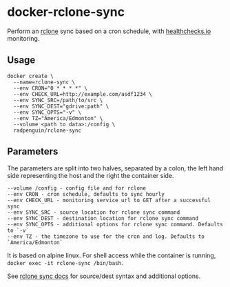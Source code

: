 # docker-rclone-sync

Perform an [rclone](http://rclone.org) sync based on a cron schedule, with [healthchecks.io](https://healthchecks.io) monitoring.

## Usage
```
docker create \
  --name=rclone-sync \
  --env CRON="0 * * * *" \  
  --env CHECK_URL=http://example.com/asdf1234 \
  --env SYNC_SRC=/path/to/src \
  --env SYNC_DEST="gdrive:path" \
  --env SYNC_OPTS="-v" \
  --env TZ="America/Edmonton" \
  --volume <path to data>:/config \
  radpenguin/rclone-sync
```

## Parameters
The parameters are split into two halves, separated by a colon, the left hand side representing the host and the right the container side. 
```
--volume /config - config file and for rclone
--env CRON - cron schedule, defaults to sync hourly
--env CHECK_URL - monitoring service url to GET after a successful sync
--env SYNC_SRC - source location for rclone sync command
--env SYNC_DEST - destination location for rclone sync command
--env SYNC_OPTS - additional options for rclone sync command. Defaults to `-v`
--env TZ - the timezone to use for the cron and log. Defaults to `America/Edmonton`
```

It is based on alpine linux. For shell access while the container is running, `docker exec -it rclone-sync /bin/bash`.

See [rclone sync docs](https://rclone.org/commands/rclone_sync/) for source/dest syntax and additional options.
